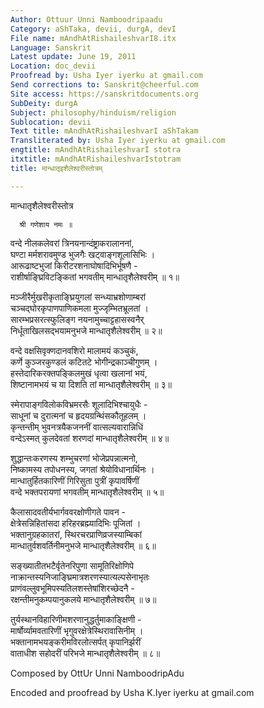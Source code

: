 ```yaml
---
Author: Ottuur Unni Namboodripaadu
Category: aShTaka, devii, durgA, devI
File name: mAndhAtRishaileshvarI8.itx
Language: Sanskrit
Latest update: June 19, 2011
Location: doc_devii
Proofread by: Usha Iyer iyerku at gmail.com
Send corrections to: Sanskrit@cheerful.com
Site access: https://sanskritdocuments.org
SubDeity: durgA
Subject: philosophy/hinduism/religion
Sublocation: devii
Text title: mAndhAtRishaileshvarI aShTakam
Transliterated by: Usha Iyer iyerku at gmail.com
engtitle: mAndhAtRishaileshvarI stotra
itxtitle: mAndhAtRishaileshvarIstotram
title: मान्धातृइशैलेश्वरीस्तोत्रम्

---
```

  
 मान्धातृशैलेश्वरीस्तोत्र   
  
      श्री गणेशाय नमः ॥  
  
वन्दे नीलकलेवरां त्रिनयनान्दंष्ट्राकरालाननां,  
घण्टा मर्मशरावमुण्ड भुजगैः खट्वाङ्गशूलासिभिः ।  
आरूढाष्टभुजां किरीटरशनाघोषादिभिर्भूषणै -  
राशीर्षाङ्घ्रिविटङ्कितां भगवतीम् मान्धातृशैलेश्वरीम् ॥ १॥  
  
मञ्जीरैर्मुखरीकृताङ्घ्रियुगलां सन्ध्याभ्रशोणाम्बरां  
चञ्चद्घोरकृपाणपाणिकमला मुज्जृम्भितभ्रूलतां ।  
सारम्भप्रसरत्स्फुलिङ्ग नयनामुच्चाट्टहासस्वनैर्  
निर्धूताखिलसद्भयामनुभजे मान्धातृशैलेश्वरीम् ॥ २॥  
  
वन्दे वक्षसिवृक्णदानवशिरो मालामयं कञ्चुकं,  
कर्णे कुञ्जरकुण्डलं कटितटे भोगीन्द्रकाञ्चीगुणम् ।  
हस्तेदारिकरक्तपङ्किलमुखं धृत्वा खलानां भयं,  
शिष्टानामभयं च या दिशति तां मान्धातृशैलेश्वरीम् ॥ ३॥  
  
स्मेरापाङ्गविलोकविभ्रमरसैः शूलादिभिश्चायुधैः -  
साधूनां च दुरात्मनां च हृदयग्रन्थिंसकौतूहलम् ।  
कृन्तन्तीम् भुवनत्रयैकजननीं वात्सल्यवारान्निधिं  
वन्देऽस्मत् कुलदेवतां शरणदां मान्धातृशैलेश्वरीम् ॥ ४॥  
  
शुद्धान्तःकरणस्य शम्भुचरणां भोजेप्रपन्नात्मनो,  
निष्कामस्य तपोधनस्य, जगतां श्रेयोविधानार्थिनः ।  
मान्धातुर्हितकारिणीं गिरिसुता पुत्रीं कृपावर्षिणीं  
वन्दे भक्तपरायणां भगवतीम् मान्धातृशैलेश्वरीम् ॥ ५॥  
  
कैलासादवतीर्यभार्गववरक्षोणीगते पावन -  
क्षेत्रेसन्निहितांसदा हरिहरब्रह्म्यादिभिः पूजितां ।  
भक्तानुग्रहकातरां, स्थिरचरप्राणिव्रजस्याम्बिकां  
मान्धातुर्वशवर्तिनीमनुभजे मान्धातृशैलेश्वरीम् ॥ ६॥  
  
सङ्ख्यातीतभटैर्वृतेनरिपुणा सामूतिरिक्षोणिपे  
नाक्रान्तस्यनिजाङ्घ्रिमात्रशरणस्यात्यल्पसेनाभृतः  
प्राणंवल्लुवभूमिपस्यतिलशस्तेषांशिरच्छेदनै -  
रक्षन्तीमनुकम्पयानुकलये मान्धातृशैलेश्वरीम् ॥ ७॥  
  
तुर्यस्थानविहारिणीमशरणानुद्धर्तुमाकाङ्क्षिणी -  
मार्षोर्व्यामवतारिणीं भृगुवरक्षेत्रेस्थिरावासिनीम् ।  
भक्तानामभयङ्करीमविरलोत्सर्पत् कृपानिर्झरीं  
वाताधीश सहोदरीं परिभजे मान्धातृशैलेश्वरीम् ॥ ८॥  
  
  
  
Composed by OttUr Unni NamboodripAdu  
  
Encoded and proofread by Usha K.Iyer iyerku at gmail.com  
  
